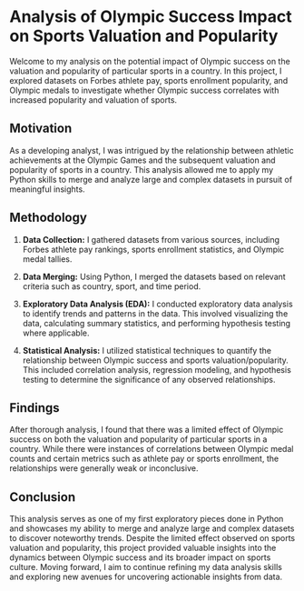 # Analysis of Olympic Success Impact on Sports Valuation and Popularity

Welcome to my analysis on the potential impact of Olympic success on the valuation and popularity of particular sports in a country. In this project, I explored datasets on Forbes athlete pay, sports enrollment popularity, and Olympic medals to investigate whether Olympic success correlates with increased popularity and valuation of sports.

## Motivation

As a developing analyst, I was intrigued by the relationship between athletic achievements at the Olympic Games and the subsequent valuation and popularity of sports in a country. This analysis allowed me to apply my Python skills to merge and analyze large and complex datasets in pursuit of meaningful insights.

## Methodology

1. **Data Collection:** I gathered datasets from various sources, including Forbes athlete pay rankings, sports enrollment statistics, and Olympic medal tallies.

2. **Data Merging:** Using Python, I merged the datasets based on relevant criteria such as country, sport, and time period.

3. **Exploratory Data Analysis (EDA):** I conducted exploratory data analysis to identify trends and patterns in the data. This involved visualizing the data, calculating summary statistics, and performing hypothesis testing where applicable.

4. **Statistical Analysis:** I utilized statistical techniques to quantify the relationship between Olympic success and sports valuation/popularity. This included correlation analysis, regression modeling, and hypothesis testing to determine the significance of any observed relationships.

## Findings

After thorough analysis, I found that there was a limited effect of Olympic success on both the valuation and popularity of particular sports in a country. While there were instances of correlations between Olympic medal counts and certain metrics such as athlete pay or sports enrollment, the relationships were generally weak or inconclusive.

## Conclusion

This analysis serves as one of my first exploratory pieces done in Python and showcases my ability to merge and analyze large and complex datasets to discover noteworthy trends. Despite the limited effect observed on sports valuation and popularity, this project provided valuable insights into the dynamics between Olympic success and its broader impact on sports culture. Moving forward, I aim to continue refining my data analysis skills and exploring new avenues for uncovering actionable insights from data.
